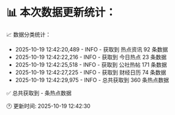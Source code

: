 📊 本次数据更新统计：
==========================

📈 数据分类统计：
- 2025-10-19 12:42:20,489 - INFO - 获取到 热点资讯 92 条数据
- 2025-10-19 12:42:22,216 - INFO - 获取到 今日热点 23 条数据
- 2025-10-19 12:42:25,518 - INFO - 获取到 公社热帖 171 条数据
- 2025-10-19 12:42:27,225 - INFO - 获取到 财经日历 74 条数据
- 2025-10-19 12:42:29,975 - INFO - 总共获取到 360 条热点数据

✅ 总共获取到 - 条热点数据

🕐 更新时间: 2025-10-19 12:42:30
